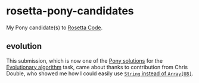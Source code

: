 # rosetta-pony-candidates

My Pony candidate(s) to [Rosetta Code](http://rosettacode.org/wiki/Rosetta_Code).

## evolution

This submission, which is now one of the [Pony solutions](http://rosettacode.org/wiki/Evolutionary_algorithm#Pony) 
for the [Evolutionary algorithm](http://rosettacode.org/wiki/Evolutionary_algorithm) task, 
came about thanks to contribution from Chris Double, who showed me how I could easily use 
[`String` instead of `Array[U8]`](https://github.com/doublec/rosetta-pony-candidates/blob/use_strings/evolution/evol.pony).

